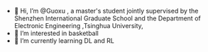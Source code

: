 - 👋 Hi, I’m @Guoxu , a master's student jointly supervised by the Shenzhen International Graduate School and the Department of Electronic Engineering ,Tsinghua University, 
- 👀 I’m interested in basketball
- 🌱 I’m currently learning DL and RL


<!---
Guoxu1233/Guoxu1233 is a ✨ special ✨ repository because its `README.md` (this file) appears on your GitHub profile.
You can click the Preview link to take a look at your changes.
--->
